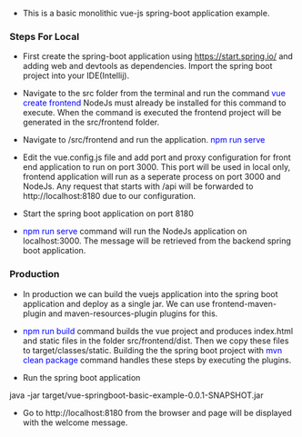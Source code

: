 
* This is a basic monolithic vue-js spring-boot application example.

### Steps For Local

* First create the spring-boot application using https://start.spring.io/ and 
  adding web and devtools as dependencies. Import the spring boot project into your IDE(Intellij).
  
* Navigate to the src folder from the terminal and run the command <font color="blue">vue create frontend</font>
NodeJs must already be installed for this command to execute. When the command is executed the frontend
  project will be generated in the src/frontend folder.
  
* Navigate to /src/frontend and run the application. <font color="blue">npm run serve</font>

* Edit the vue.config.js file and add port and proxy configuration for front end application to run on port 3000.
This port will be used in local only, frontend application will run as a seperate process on port 3000 and NodeJs. 
  Any request that starts with  /api will be forwarded to http://localhost:8180 due to our configuration.

* Start the spring boot application on port 8180
  
* <font color="blue">npm run serve</font> command will run the NodeJs application on localhost:3000.
The message will be retrieved from the backend spring boot application.
  

### Production

* In production we can build the vuejs application into the spring boot application
and deploy as a single jar. We can use frontend-maven-plugin and maven-resources-plugin plugins for this.
  
* <font color="blue">npm run build</font> command builds the vue project and produces index.html and static files
in the folder src/frontend/dist. Then we copy these files to target/classes/static. Building the the spring boot 
  project with <font color="blue">mvn clean package</font> command
  handles these steps by executing the plugins. 
  
* Run the spring boot application

java -jar target/vue-springboot-basic-example-0.0.1-SNAPSHOT.jar

* Go to http://localhost:8180 from the browser and page will be displayed with the welcome message.






